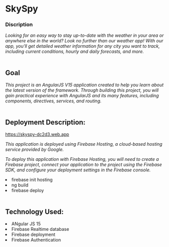 # SkySpy



### Discription 

<i>Looking for an easy way to stay up-to-date with the weather in your area or anywhere else in the world? Look no further than our weather app! With our app, you'll get detailed weather information for any city you want to track, including current conditions, hourly and daily forecasts, and more. </i><br /><br />

## Goal

<i>This project is an AngularJS V15 application created to help you learn about the latest version of the framework. Through building this project, you will gain practical experience with AngularJS and its many features, including components, directives, services, and routing.
 </i><br /><br />
 


## Deployment Description:
 https://skyspy-dc2d3.web.app
 </n>
<i>

This application is deployed using Firebase Hosting, a cloud-based hosting service provided by Google.

To deploy this application with Firebase Hosting, you will need to create a Firebase project, connect your application to the project using the Firebase SDK, and configure your deployment settings in the Firebase console.</i><br />


<li>firebase init hosting
<li>ng build
<li>firebase deploy
<br /><br />

## Technology Used:
<li> ANgular JS 15
<li> Firebase Realtime database
<li> Firebase deployment
<li> Firebase Authentication 


